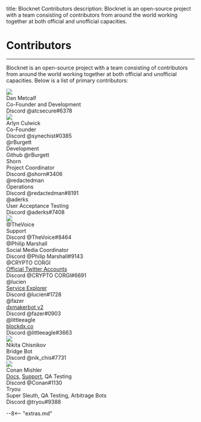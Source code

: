 title: Blocknet Contributors
description: Blocknet is an open-source project with a team consisting of contributors from around the world working together at both official and unofficial capacities.


# Contributors

---

Blocknet is an open-source project with a team consisting of contributors from around the world working together at both official and unofficial capacities. Below is a list of primary contributors:



<div id="bn-contributor-group">

<!-- contributor template -->
<!--
<div class="contributor">
	<div class="fa fa-user-circle" aria-hidden="true"></div>
	<div class="img-round"><img src="/img/contributors/[image-name]"></div>
	<div class="name">[name]&nbsp;&nbsp;
		<a href="" target="_blank"><i class="fa fa-linkedin-square fa-1x" aria-hidden="true"></i></a>
	</div>
	<div class="title">[title]</div>
	<div class="platform">Discord <span class="handle">[handle]</span></div>
</div> 
-->

<div class="contributor">
	<div class="img-round"><img src="/img/contributors/dan-metcalf.jpg"></div>
	<div class="name">Dan Metcalf&nbsp;&nbsp;
		<a href="https://www.linkedin.com/in/dan-metcalf-b821a812/" target="_blank"><i class="fa fa-linkedin-square" aria-hidden="true"></i></a>
	</div>
	<div class="title">Co-Founder and Development</div>
	<div class="platform">Discord <span class="handle">@atcsecure#6378</span></div>
</div>

<div class="contributor">
	<div class="img-round"><img src="/img/contributors/arlyn-culwick.jpg"></div>
	<div class="name">Arlyn Culwick&nbsp;&nbsp;
		<a href="https://www.linkedin.com/in/arlynculwick/" target="_blank"><i class="fa fa-linkedin-square fa-1x" aria-hidden="true"></i></a>
	</div>
	<div class="title">Co-Founder</div>
	<div class="platform">Discord <span class="handle">@synechist#0385</span></div>
</div>

<div class="contributor">
	<div class="fa fa-user-circle" aria-hidden="true"></div>
	<div class="name">@rBurgett</div>
	<div class="title">Development</div>
	<div class="platform">Github <span class="handle">@rBurgett</span></div>
</div>

<div class="contributor">
	<div class="fa fa-user-circle" aria-hidden="true"></div>
	<div class="name">Shorn
        <a href="https://www.linkedin.com/in/shornkeld/" target="_blank"><i class="fa fa-linkedin-square fa-1x" aria-hidden="true"></i></a>
	</div>
	<div class="title">Project Coordinator</div>
	<div class="platform">Discord <span class="handle">@shorn#3406</span></div>
</div>

<div class="contributor">
	<div class="fa fa-user-circle" aria-hidden="true"></div>
	<div class="name">@redactedman</div>
	<div class="title">Operations</div>
	<div class="platform">Discord <span class="handle">@redactedman#8191</span></div>
</div>

<div class="contributor">
	<div class="fa fa-user-circle" aria-hidden="true"></div>
	<div class="name">@aderks</div>
	<div class="title">User Acceptance Testing</div>
	<div class="platform">Discord <span class="handle">@aderks#7408</span></div>
</div>

<div class="contributor">
	<div class="img-round"><img src="/img/contributors/thevoice.jpg"></div>
	<div class="name">@TheVoice</div>
	<div class="title">Support</div>
	<div class="platform">Discord <span class="handle">@TheVoice#8464</span></div>
</div>

<div class="contributor">
	<div class="fa fa-user-circle" aria-hidden="true"></div>
	<div class="name">@Philip Marshall</div>
	<div class="title">Social Media Coordinator</div>
	<div class="platform">Discord <span class="handle">@Philip Marshall#9143</span></div>
</div>

<div class="contributor">
	<div class="fa fa-user-circle" aria-hidden="true"></div>
	<div class="name">@CRYPTO CORGI</div>
	<div class="title"><a href="https://twitter.com/BlockDXExchange" target="_blank">Official Twitter Accounts</a></div>
	<div class="platform">Discord <span class="handle">@CRYPTO CORGI#6691</span></div>
</div>

<div class="contributor">
	<div class="fa fa-user-circle" aria-hidden="true"></div>
	<div class="name">@lucien</div>
	<div class="title"><a href="https://service-explorer.core.cloudchainsinc.com/#/" target="_blank">Service Explorer</a></div>
	<div class="platform">Discord <span class="handle">@lucien#1728</span></div>
</div>

<div class="contributor">
	<div class="fa fa-user-circle" aria-hidden="true"></div>
	<div class="name">@fazer</div>
	<div class="title"><a href="https://github.com/nnmfnwl7/dxmakerbot/tree/fazer_dxmakerbot_latest_beta" target="_blank">dxmakerbot v2</a></div>
	<div class="platform">Discord <span class="handle">@fazer#0903</span></div>
</div>

<div class="contributor">
	<div class="fa fa-user-circle" aria-hidden="true"></div>
	<div class="name">@littleeagle&nbsp;&nbsp;
		<a href="https://twitter.com/littleeagle20" target="_blank"><i class="fa fa-twitter-square fa-1x" aria-hidden="true"></i></a>
	</div>
	<div class="title"><a href="https://blockdx.co/" target="_blank">blockdx.co</a></div>
	<div class="platform">Discord <span class="handle">@littleeagle#3663</span></div>
</div>

<div class="contributor"> 
	<div class="img-round"><img src="/img/contributors/nikita-chisnikov.jpg"></div>
	<div class="name">Nikita Chisnikov</div>
	<div class="title">Bridge Bot</div>
	<div class="platform">Discord <span class="handle">@nik_chis#7731</span></div>
</div>

<div class="contributor"> 
	<div class="img-round"><img src="/img/contributors/conan-mishler.jpeg"></div>
	<div class="name">Conan Mishler 
        <a href="https://www.linkedin.com/in/conan-mishler-3974a76/" target="_blank"><i class="fa fa-linkedin-square fa-1x" aria-hidden="true"></i></a>
	</div>
	<div class="title"><a href="https://docs.blocknet.co"
	target="_blank">Docs</a>, <a href="https://discord.gg/ud5GRvV5Zv" target="_blank">Support</a>, QA Testing</div>
	<div class="platform">Discord <span class="handle">@Conan#1130</span></div>
</div>

<div class="contributor">
	<div class="fa fa-user-circle" aria-hidden="true"></div>
	<div class="name">Tryou</div>
	<div class="title">Super Sleuth, QA Testing, Arbitrage Bots</div>
	<div class="platform">Discord <span class="handle">@tryou#9388</span></div>
</div>

</div>


<script type="text/javascript">
// read instructions for related links in ../snippets/extras.md
var relatedLinks = [];
</script>

--8<-- "extras.md"





